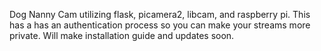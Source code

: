 Dog Nanny Cam utilizing flask, picamera2, libcam, and raspberry pi. This has a has an authentication process so you can make your streams more private. Will make installation guide and updates soon.
